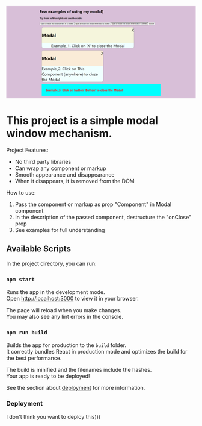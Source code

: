 ![Screenshot](modal.png)
# This project is a simple modal window mechanism.

Project Features:

- No third party libraries
- Can wrap any component or markup
- Smooth appearance and disappearance
- When it disappears, it is removed from the DOM

How to use:

1. Pass the component or markup as prop "Component" in Modal component
2. In the description of the passed component, destructure the "onClose" prop
3. See examples for full understanding

## Available Scripts

In the project directory, you can run:

### `npm start`

Runs the app in the development mode.\
Open [http://localhost:3000](http://localhost:3000) to view it in your browser.

The page will reload when you make changes.\
You may also see any lint errors in the console.

### `npm run build`

Builds the app for production to the `build` folder.\
It correctly bundles React in production mode and optimizes the build for the best performance.

The build is minified and the filenames include the hashes.\
Your app is ready to be deployed!

See the section about [deployment](https://facebook.github.io/create-react-app/docs/deployment) for more information.

### Deployment

I don't think you want to deploy this)))
